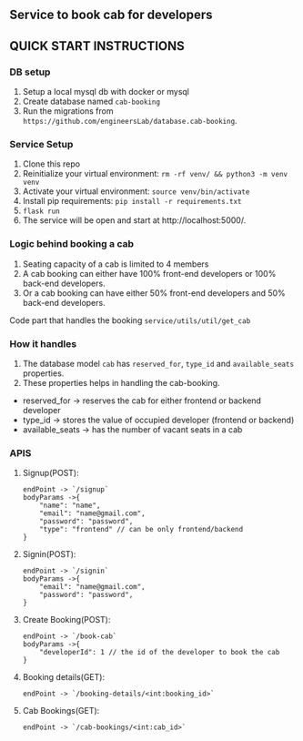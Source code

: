 ## Service to book cab for developers

## QUICK START INSTRUCTIONS
### DB setup
1. Setup a local mysql db with docker or mysql
2. Create database named `cab-booking`
3. Run the migrations from `https://github.com/engineersLab/database.cab-booking`.

### Service Setup
1.  Clone this repo
2.  Reinitialize your virtual environment:  `rm -rf venv/ && python3 -m venv venv`
3.  Activate your virtual environment:  `source venv/bin/activate`
4.  Install pip requirements: `pip install -r requirements.txt`
5. `flask run`
6. The service will be open and start at http://localhost:5000/.

### Logic behind booking a cab
1. Seating capacity of a cab is limited to 4 members
2. A cab booking can either have 100% front-end developers or 100% back-end developers.
3. Or a cab booking can have either 50% front-end developers and 50% back-end developers.

Code part that handles the booking `service/utils/util/get_cab`

### How it handles
1. The database model `cab` has `reserved_for`, `type_id` and `available_seats` properties. 
2. These properties helps in handling the cab-booking.
 - reserved_for -> reserves the cab for either frontend or backend developer
 - type_id -> stores the value of occupied developer (frontend or backend)
 - available_seats -> has the number of vacant seats in a cab

### APIS
1. Signup(POST):
    ```
    endPoint -> `/signup`
    bodyParams ->{
        "name": "name",
        "email": "name@gmail.com",
        "password": "password",
        "type": "frontend" // can be only frontend/backend
    }
    ```
2. Signin(POST):
    ```
    endPoint -> `/signin`
    bodyParams ->{
        "email": "name@gmail.com",
        "password": "password",
    }
    ```
3. Create Booking(POST):
    ```
    endPoint -> `/book-cab`
    bodyParams ->{
        "developerId": 1 // the id of the developer to book the cab
    }
    ```
4. Booking details(GET):
    ```
    endPoint -> `/booking-details/<int:booking_id>`
    ```
5. Cab Bookings(GET):
    ```
    endPoint -> `/cab-bookings/<int:cab_id>`
    ```
